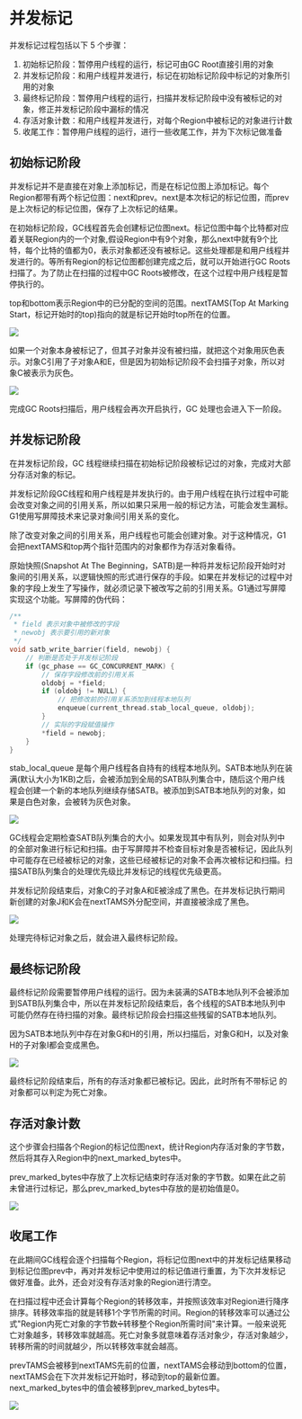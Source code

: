 # 并发标记

并发标记过程包括以下 5 个步骤：

1. 初始标记阶段：暂停用户线程的运行，标记可由GC Root直接引用的对象
2. 并发标记阶段：和用户线程并发进行，标记在初始标记阶段中标记的对象所引用的对象
3. 最终标记阶段：暂停用户线程的运行，扫描并发标记阶段中没有被标记的对象，修正并发标记阶段中漏标的情况
4. 存活对象计数：和用户线程并发进行，对每个Region中被标记的对象进行计数
5. 收尾工作：暂停用户线程的运行，进行一些收尾工作，并为下次标记做准备

## 初始标记阶段

并发标记并不是直接在对象上添加标记，而是在标记位图上添加标记。每个Region都带有两个标记位图：next和prev。next是本次标记的标记位图，而prev是上次标记的标记位图，保存了上次标记的结果。

在初始标记阶段，GC线程首先会创建标记位图next。标记位图中每个比特都对应着关联Region内的一个对象,假设Region中有9个对象，那么next中就有9个比特，每个比特的值都为0，表示对象都还没有被标记。这些处理都是和用户线程并发进行的。等所有Region的标记位图都创建完成之后，就可以开始进行GC Roots扫描了。为了防止在扫描的过程中GC Roots被修改，在这个过程中用户线程是暂停执行的。

top和bottom表示Region中的已分配的空间的范围。nextTAMS(Top At Marking Start，标记开始时的top)指向的就是标记开始时top所在的位置。

![](../../img/g1bm1.png)

如果一个对象本身被标记了，但其子对象并没有被扫描，就把这个对象用灰色表示。对象C引用了子对象A和E，但是因为初始标记阶段不会扫描子对象，所以对象C被表示为灰色。

![](../../img/g1bm2.png)

完成GC Roots扫描后，用户线程会再次开启执行，GC 处理也会进入下一阶段。

## 并发标记阶段

在并发标记阶段，GC 线程继续扫描在初始标记阶段被标记过的对象，完成对大部分存活对象的标记。

并发标记阶段GC线程和用户线程是并发执行的。由于用户线程在执行过程中可能会改变对象之间的引用关系，所以如果只采用一般的标记方法，可能会发生漏标。G1使用写屏障技术来记录对象间引用关系的变化。

除了改变对象之间的引用关系，用户线程也可能会创建对象。对于这种情况，G1会把nextTAMS和top两个指针范围内的对象都作为存活对象看待。

原始快照(Snapshot At The Beginning，SATB)是一种将并发标记阶段开始时对象间的引用关系，以逻辑快照的形式进行保存的手段。如果在并发标记的过程中对象的字段上发生了写操作，就必须记录下被改写之前的引用关系。G1通过写屏障实现这个功能。写屏障的伪代码：

```c++
/**
 * field 表示对象中被修改的字段
 * newobj 表示要引用的新对象
 */
void satb_write_barrier(field, newobj) {
    // 判断是否处于并发标记阶段
    if (gc_phase == GC_CONCURRENT_MARK) {
        // 保存字段修改前的引用关系
        oldobj = *field;
        if (oldobj != NULL) {
            // 把修改前的引用关系添加到线程本地队列
            enqueue(current_thread.stab_local_queue, oldobj);
        }
        // 实际的字段赋值操作
        *field = newobj;
    }
}
```

stab_local_queue 是每个用户线程各自持有的线程本地队列。SATB本地队列在装满(默认大小为1KB)之后，会被添加到全局的SATB队列集合中，随后这个用户线程会创建一个新的本地队列继续存储SATB。被添加到SATB本地队列的对象，如果是白色对象，会被转为灰色对象。

![](../../img/g1bm4.png)

GC线程会定期检查SATB队列集合的大小。如果发现其中有队列，则会对队列中的全部对象进行标记和扫描。由于写屏障并不检查目标对象是否被标记，因此队列中可能存在已经被标记的对象，这些已经被标记的对象不会再次被标记和扫描。扫描SATB队列集合的处理优先级比并发标记的线程优先级更高。

并发标记阶段结束后，对象C的子对象A和E被涂成了黑色。在并发标记执行期间新创建的对象J和K会在nextTAMS外分配空间，并直接被涂成了黑色。

![](../../img/g1bm3.png)

处理完待标记对象之后，就会进入最终标记阶段。

## 最终标记阶段

最终标记阶段需要暂停用户线程的运行。因为未装满的SATB本地队列不会被添加到SATB队列集合中，所以在并发标记阶段结束后，各个线程的SATB本地队列中可能仍然存在待扫描的对象。最终标记阶段会扫描这些残留的SATB本地队列。

因为SATB本地队列中存在对象G和H的引用，所以扫描后，对象G和H，以及对象H的子对象I都会变成黑色。

![](../../img/g1bm5.png)

最终标记阶段结束后，所有的存活对象都已被标记。因此，此时所有不带标记
的对象都可以判定为死亡对象。

## 存活对象计数

这个步骤会扫描各个Region的标记位图next，统计Region内存活对象的字节数，然后将其存入Region中的next_marked_bytes中。

prev_marked_bytes中存放了上次标记结束时存活对象的字节数。如果在此之前未曾进行过标记，那么prev_marked_bytes中存放的是初始值是0。

![](../../img/g1bm6.png)

## 收尾工作

在此期间GC线程会逐个扫描每个Region，将标记位图next中的并发标记结果移动到标记位图prev中，再对并发标记中使用过的标记值进行重置，为下次并发标记做好准备。此外，还会对没有存活对象的Region进行清空。

在扫描过程中还会计算每个Region的转移效率，并按照该效率对Region进行降序排序。转移效率指的就是转移1个字节所需的时间。Region的转移效率可以通过公式"Region内死亡对象的字节数➗转移整个Region所需时间"来计算。一般来说死亡对象越多，转移效率就越高。死亡对象多就意味着存活对象少，存活对象越少，转移所需的时间就越少，所以转移效率就会越高。

prevTAMS会被移到nextTAMS先前的位置，nextTAMS会移动到bottom的位置，nextTAMS会在下次并发标记开始时，移动到top的最新位置。next_marked_bytes中的值会被移到prev_marked_bytes中。

![](../../img/g1bm7.png)

